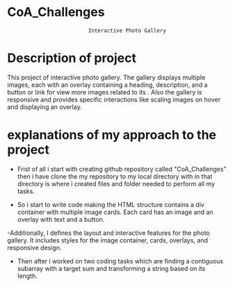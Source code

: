 # CoA_Challenges

                              Interactive Photo Gallery           

# Description of project
This project of interactive photo gallery. The gallery displays multiple images, each with an overlay containing a heading, description, and a button or link for view more images related to its . Also the gallery is responsive and provides specific interactions like scaling images on hover and displaying an overlay.

# explanations of my approach to the project 
- Frist of all i start with creating github repository called "CoA_Challenges" then i have clone the my repository to my local directory with in that directory is where i created files and folder needed to perform all my tasks.

- So i start to write code making the HTML structure contains a div container with multiple image cards. Each card has an image and an overlay with text and a button.

-Additionally, I defines the layout and interactive features for the photo gallery. It includes styles for the image container, cards, overlays, and responsive design.

- Then after i worked on two coding tasks which are finding a contiguous subarray with a target sum and transforming a string based on its length.

